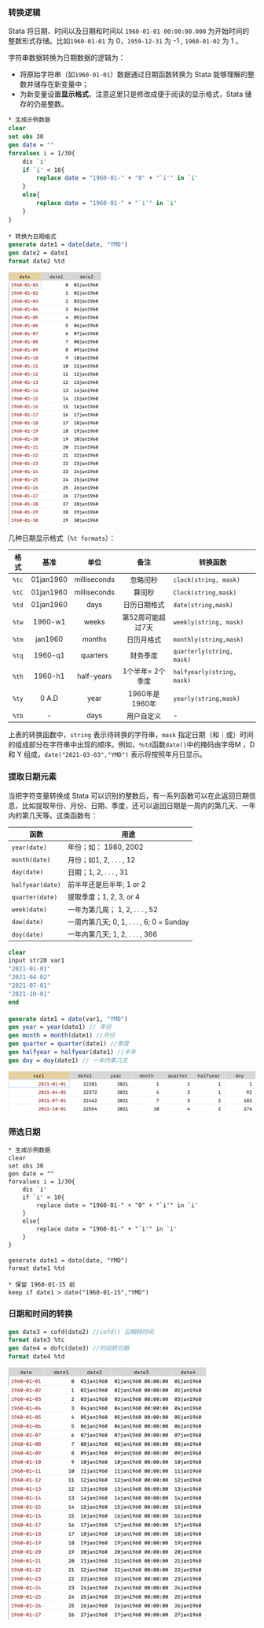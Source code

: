 ### 转换逻辑

Stata 将日期、时间以及日期和时间以 `1960-01-01 00:00:00.000` 为开始时间的整数形式存储。比如`1960-01-01` 为 0，`1959-12-31` 为 -1 , `1960-01-02` 为 1 。

字符串数据转换为日期数据的逻辑为：

- 将原始字符串（如`1960-01-01`）数据通过日期函数转换为 Stata 能够理解的整数并储存在新变量中；
- 为新变量设置**显示格式**，注意这里只是修改成便于阅读的显示格式，Stata 储存的仍是整数。

```Stata
* 生成示例数据
clear
set obs 30
gen date = ""
forvalues i = 1/30{
	dis `i'
	if `i' < 10{
		replace date = "1960-01-" + "0" + "`i'" in `i'
	}
	else{
		replace date = "1960-01-" + "`i'" in `i'
	}
}

* 转换为日期格式
generate date1 = date(date, "YMD")
gen date2 = date1
format date2 %td
```
<img src="./images/01.png" style="zoom:50%;"/>

几种日期显示格式（`%t formats`）：

| 格式 | 基准 | 单位 | 备注 |转换函数|
| :--: | :--: | :--: | :--: | ---- |
|`%tc`|01jan1960|milliseconds|忽略闰秒|`clock(string, mask)`|
|`%tC`|01jan1960|milliseconds|算闰秒|`Clock(string,mask)`|
|`%td`|01jan1960|days|日历日期格式|`date(string,mask)`|
|`%tw`|1960-w1|weeks|第52周可能超过7天|`weekly(string, mask)`|
|`%tm`|jan1960|months|日历月格式|`monthly(string,mask)`|
|`%tq`|1960-q1|quarters|财务季度|`quarterly(string, mask)`|
|`%th`|1960-h1|half-years|1个半年= 2个季度|`halfyearly(string, mask)`|
|`%ty`|0 A.D|year|1960年是1960年|`yearly(string,mask)`|
|`%tb`|-|days|用户自定义|-|

上表的转换函数中，`string` 表示待转换的字符串，`mask` 指定日期（和｜或）时间的组成部分在字符串中出现的顺序。例如，`％td`函数`date()`中的掩码由字母M ，D 和 Y 组成，`date("2021-03-03","YMD")` 表示将按照年月日显示。

### 提取日期元素

当把字符变量转换成 Stata 可以识别的整数后，有一系列函数可以在此返回日期信息，比如提取年份、月份、日期、季度，还可以返回日期是一周内的第几天、一年内的第几天等。这类函数有：

| 函数             | 用途                                      |
| ---------------- | ----------------------------------------- |
| `year(date)`     | 年份；如： 1980, 2002                     |
| `month(date)`    | 月份；如1, 2, . . . , 12                  |
| `day(date)`      | 日期；1, 2, . . . , 31                    |
| `halfyear(date)` | 前半年还是后半年; 1 or 2                  |
| `quarter(date)`  | 提取季度；1, 2, 3, or 4                   |
| `week(date)`     | 一年为第几周； 1, 2, . . . , 52           |
| `dow(date)`      | 一周内第几天; 0, 1, . . . , 6; 0 = Sunday |
| `doy(date)`      | 一年内第几天; 1, 2, . . . , 366           |

  ```Stata
clear
input str20 var1
"2021-01-01"
"2021-04-02"
"2021-07-01"
"2021-10-01"
end

generate date1 = date(var1, "YMD")
gen year = year(date1) // 年份
gen month = month(date1) //月份
gen quarter = quarter(date1) //季度
gen halfyear = halfyear(date1) //半年
gen doy = doy(date1) // 一年内第几天
  ```

<img src="./images/02.png" style="zoom:50%;"/>

### 筛选日期

```Stata\
* 生成示例数据
clear
set obs 30
gen date = ""
forvalues i = 1/30{
	dis `i'
	if `i' < 10{
		replace date = "1960-01-" + "0" + "`i'" in `i'
	}
	else{
		replace date = "1960-01-" + "`i'" in `i'
	}
}

generate date1 = date(date, "YMD")
format date1 %td

* 保留 1960-01-15 前
keep if date1 > date("1960-01-15","YMD")
```

### 日期和时间的转换

```Stata
gen date3 = cofd(date2) //cofd() 日期转时间
format date3 %tc
gen date4 = dofc(date3) //时间转日期
format date4 %td
```

<img src="./images/03.png" style="zoom:50%;"/>